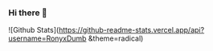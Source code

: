 ### Hi there 👋

<!--
**RonyxDumb/RonyxDumb** is a ✨ _special_ ✨ repository because its `README.md` (this file) appears on your GitHub profile.

Here are some ideas to get you started:

- ✨️ I code something for FNF
- 🔭 I’m currently working on Android Porting (Haxe)
- 🌱 I’m currently learning Haxe|Haxeflixel
-->

![Github Stats](https://github-readme-stats.vercel.app/api?username=RonyxDumb &theme=radical)
